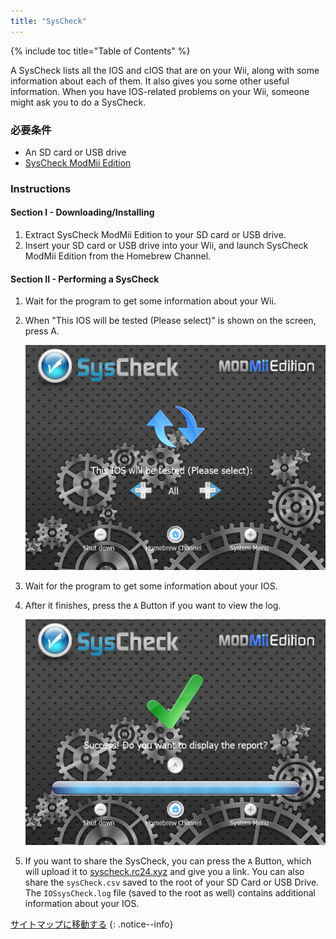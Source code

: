 ```yaml
---
title: "SysCheck"
---
```


{% include toc title="Table of Contents" %}

A SysCheck lists all the IOS and cIOS that are on your Wii, along with some information about each of them. It also gives you some other useful information. When you have IOS-related problems on your Wii, someone might ask you to do a SysCheck.

### 必要条件

* An SD card or USB drive
* [SysCheck ModMii Edition](https://oscwii.org/library/app/SysCheckME)

### Instructions
#### Section I - Downloading/Installing

1. Extract SysCheck ModMii Edition to your SD card or USB drive.
1. Insert your SD card or USB drive into your Wii, and launch SysCheck ModMii Edition from the Homebrew Channel.

#### Section II - Performing a SysCheck

1. Wait for the program to get some information about your Wii.
1. When "This IOS will be tested (Please select)" is shown on the screen, press A.

    ![Choose IOS](/images/homebrew/syscheck/syscheck_chooseios.png)

1. Wait for the program to get some information about your IOS.
1. After it finishes, press the `A` Button if you want to view the log.

    ![Completed](/images/homebrew/syscheck/syscheck_success.png)

1. If you want to share the SysCheck, you can press the `A` Button, which will upload it to [syscheck.rc24.xyz](http://syscheck.rc24.xyz/) and give you a link. You can also share the `sysCheck.csv` saved to the root of your SD Card or USB Drive. The `IOSsysCheck.log` file (saved to the root as well) contains additional information about your IOS.

[サイトマップに移動する](site-navigation)
{: .notice--info}
